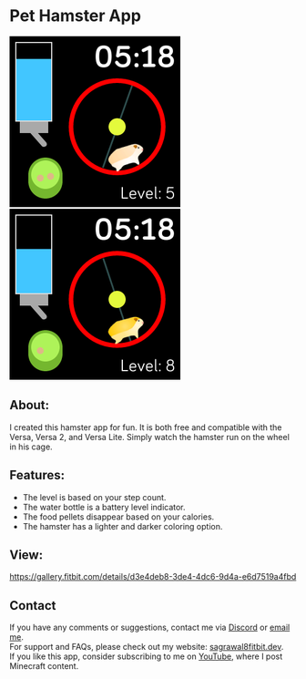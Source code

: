 # Pet Hamster App

![screenshot](screenshot1.png)
![screenshot](screenshot2.png)

## About:
I created this hamster app for fun. It is both free and compatible with the Versa, Versa 2, and Versa Lite. Simply watch the hamster run on the wheel in his cage.

## Features:
- The level is based on your step count.
- The water bottle is a battery level indicator.
- The food pellets disappear based on your calories.
- The hamster has a lighter and darker coloring option.

## View:
https://gallery.fitbit.com/details/d3e4deb8-3de4-4dc6-9d4a-e6d7519a4fbd

## Contact
If you have any comments or suggestions, contact me via [Discord](https://discord.com/users/575795042933932071) or [email me](mailto:sagrawal8.fitbit.dev@gmail.com?subject=Pet_Hamster_Github). <br>
For support and FAQs, please check out my website: [sagrawal8fitbit.dev](https://sagrawal8fitbit.dev). <br>
If you like this app, consider subscribing to me on [YouTube](https://www.youtube.com/@ScinovusCrafted?sub_confirmation=1), where I post Minecraft content.

